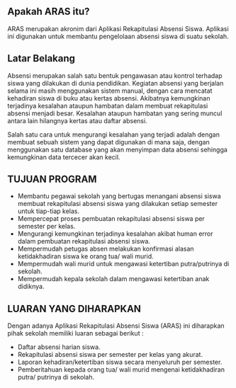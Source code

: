 ## **Apakah ARAS itu?** ##

ARAS merupakan akronim dari Aplikasi Rekapitulasi Absensi Siswa. Aplikasi ini digunakan untuk membantu pengelolaan absensi siswa di suatu sekolah.

## **Latar Belakang** ##

Absensi merupakan salah satu bentuk pengawasan atau kontrol terhadap siswa yang dilakukan di dunia pendidikan. Kegiatan absensi yang berjalan selama ini masih menggunakan sistem manual, dengan cara mencatat kehadiran siswa di buku atau kertas absensi. Akibatnya kemungkinan terjadinya kesalahan ataupun hambatan dalam membuat rekapitulasi absensi menjadi besar. Kesalahan ataupun hambatan yang sering muncul antara lain hilangnya kertas atau daftar absensi.

Salah satu cara untuk mengurangi kesalahan yang terjadi adalah dengan membuat sebuah sistem yang dapat digunakan di mana saja, dengan menggunakan satu database yang akan menyimpan data absensi sehingga kemungkinan data tercecer akan kecil.

## **TUJUAN PROGRAM** ##

  * Membantu pegawai sekolah yang bertugas menangani absensi siswa membuat rekapitulasi absensi siswa yang dilakukan setiap semester untuk tiap-tiap kelas.
  * Mempercepat proses pembuatan rekapitulasi absensi siswa per semester per kelas.
  * Mengurangi kemungkinan terjadinya kesalahan akibat human error dalam pembuatan rekapitulasi absensi siswa.
  * Mempermudah petugas absen melakukan konfirmasi alasan ketidakhadiran siswa ke orang tua/ wali murid.
  * Mempermudah wali murid untuk mengawasi ketertiban putra/putrinya di sekolah.
  * Mempermudah kepala sekolah dalam mengawasi ketertiban anak didiknya.

## **LUARAN YANG DIHARAPKAN** ##

Dengan adanya Aplikasi Rekapitulasi Absensi Siswa (ARAS) ini diharapkan pihak sekolah memiliki luaran sebagai berikut :
  * Daftar absensi harian siswa.
  * Rekapitulasi absensi siswa per semester per kelas yang akurat.
  * Laporan kehadiran/ketertiban siswa secara menyeluruh per semester.
  * Pemberitahuan kepada orang tua/ wali murid mengenai ketidakhadiran putra/ putrinya di sekolah.